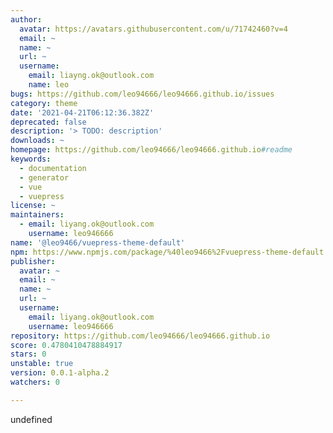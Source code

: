 ```yaml
---
author:
  avatar: https://avatars.githubusercontent.com/u/71742460?v=4
  email: ~
  name: ~
  url: ~
  username:
    email: liayng.ok@outlook.com
    name: leo
bugs: https://github.com/leo94666/leo94666.github.io/issues
category: theme
date: '2021-04-21T06:12:36.382Z'
deprecated: false
description: '> TODO: description'
downloads: ~
homepage: https://github.com/leo94666/leo94666.github.io#readme
keywords:
  - documentation
  - generator
  - vue
  - vuepress
license: ~
maintainers:
  - email: liyang.ok@outlook.com
    username: leo946666
name: '@leo9466/vuepress-theme-default'
npm: https://www.npmjs.com/package/%40leo9466%2Fvuepress-theme-default
publisher:
  avatar: ~
  email: ~
  name: ~
  url: ~
  username:
    email: liyang.ok@outlook.com
    username: leo946666
repository: https://github.com/leo94666/leo94666.github.io
score: 0.4780410478884917
stars: 0
unstable: true
version: 0.0.1-alpha.2
watchers: 0

---
```


undefined